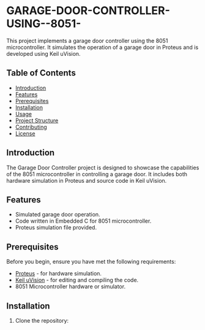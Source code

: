 # GARAGE-DOOR-CONTROLLER-USING--8051-

This project implements a garage door controller using the 8051 microcontroller. It simulates the operation of a garage door in Proteus and is developed using Keil uVision.

## Table of Contents

- [Introduction](#introduction)
- [Features](#features)
- [Prerequisites](#prerequisites)
- [Installation](#installation)
- [Usage](#usage)
- [Project Structure](#project-structure)
- [Contributing](#contributing)
- [License](#license)

## Introduction

The Garage Door Controller project is designed to showcase the capabilities of the 8051 microcontroller in controlling a garage door. It includes both hardware simulation in Proteus and source code in Keil uVision.

## Features

- Simulated garage door operation.
- Code written in Embedded C for 8051 microcontroller.
- Proteus simulation file provided.

## Prerequisites

Before you begin, ensure you have met the following requirements:

- [Proteus](https://www.labcenter.com/) - for hardware simulation.
- [Keil uVision](https://www.keil.com/) - for editing and compiling the code.
- 8051 Microcontroller hardware or simulator.

## Installation

1. Clone the repository:

   ```bash
   
